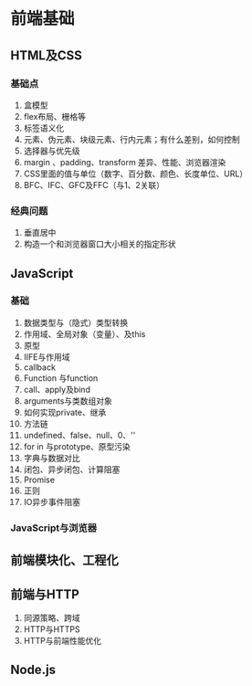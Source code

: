 # 前端基础
## HTML及CSS
### 基础点
1. 盒模型
2. flex布局、栅格等
3. 标签语义化
4. 元素、伪元素、块级元素、行内元素；有什么差别，如何控制
5. 选择器与优先级
6. margin 、padding、transform 差异、性能、浏览器渲染
7. CSS里面的值与单位（数字、百分数、颜色、长度单位、URL）
8. BFC、IFC、GFC及FFC（与1、2关联）


### 经典问题
1. 垂直居中
2. 构造一个和浏览器窗口大小相关的指定形状

## JavaScript
### 基础
1. 数据类型与（隐式）类型转换
2. 作用域、全局对象（变量）、及this
3. 原型
4. IIFE与作用域
5. callback
6. Function 与function
7. call、apply及bind
8. arguments与类数组对象
9. 如何实现private、继承
10. 方法链
11. undefined、false、null、0、''
12. for in 与prototype、原型污染
13. 字典与数据对比
14. 闭包、异步闭包、计算阻塞
15. Promise
16. 正则
17. IO异步事件阻塞
### JavaScript与浏览器



## 前端模块化、工程化

## 前端与HTTP
1. 同源策略、跨域
2. HTTP与HTTPS
3. HTTP与前端性能优化

## Node.js
